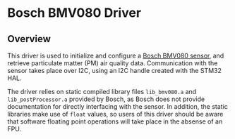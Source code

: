 # Bosch BMV080 Driver

## Overview

This driver is used to initialize and configure a [Bosch BMV080 sensor](https://www.bosch-sensortec.com/products/environmental-sensors/particulate-matter-sensor/bmv080/), and retrieve particulate matter (PM) air quality data. Communication with the sensor takes place over I2C, using an I2C handle created with the STM32 HAL.

The driver relies on static compiled library files `lib_bmv080.a` and `lib_postProcessor.a` provided by Bosch, as Bosch does not provide documentation for directly interfacing with the sensor. In addition, the static libraries make use of `float` values, so users of this driver should be aware that software floating point operations will take place in the absense of an FPU.
